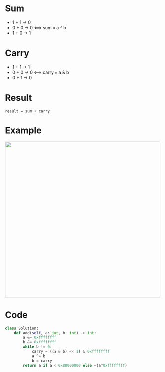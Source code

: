 # Sum

- 1 + 1 → 0
- 0 + 0 → 0          ⟺   sum = a ^ b
- 1 + 0 → 1



# Carry

- 1 + 1 → 1
- 0 + 0 → 0         ⟺   carry = a & b
- 0 + 1 → 0



# Result

```
result = sum + carry 
```



# Example

<img src="https://s1.ax1x.com/2020/10/09/0DsJdU.jpg" width="500">

# Code

```python
class Solution:
    def add(self, a: int, b: int) -> int:
        a &= 0xffffffff
        b &= 0xffffffff
        while b != 0:
            carry = ((a & b) << 1) & 0xffffffff
            a ^= b
            b = carry
        return a if a < 0x80000000 else ~(a^0xffffffff)
```

